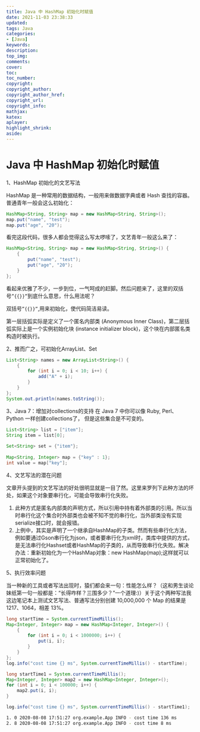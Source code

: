 ```yaml
---
title: Java 中 HashMap 初始化时赋值
date: 2021-11-03 23:38:33
updated:
tags: Java
categories:
- [Java]
keywords: 
description:
top_img:
comments:
cover:
toc:
toc_number:
copyright:
copyright_author:
copyright_author_href:
copyright_url:
copyright_info:
mathjax:
katex:
aplayer:
highlight_shrink:
aside:
---
```


# Java 中 HashMap 初始化时赋值

1、HashMap 初始化的文艺写法

HashMap 是一种常用的数据结构，一般用来做数据字典或者 Hash 查找的容器。普通青年一般会这么初始化：

```java
HashMap<String, String> map = new HashMap<String, String>();
map.put("name", "test");  
map.put("age", "20");
```

看完这段代码，很多人都会觉得这么写太啰嗦了，文艺青年一般这么来了：

```java
HashMap<String, String> map = new HashMap<String, String>() {
    {
        put("name", "test");  
        put("age", "20"); 
    }
};
```

看起来优雅了不少，一步到位，一气呵成的赶脚。然后问题来了，这里的双括号`”{{}}”`到底什么意思，什么用法呢？

双括号`”{{}}”`,用来初始化，使代码简洁易读。

第一层括弧实际是定义了一个匿名内部类 (Anonymous Inner Class)，第二层括弧实际上是一个实例初始化块 (instance initializer block)，这个块在内部匿名类构造时被执行。

2、推而广之，可初始化ArrayList、Set

```java
List<String> names = new ArrayList<String>() {
    {
        for (int i = 0; i < 10; i++) {
            add("A" + i);
        }
    }
};
System.out.println(names.toString());
```

3、Java 7：增加对collections的支持
在 Java 7 中你可以像 Ruby, Perl、Python 一样创建collections了， 但是这些集合是不可变的。

```java
List<String> list = ["item"];
String item = list[0];
  
Set<String> set = {"item"};
  
Map<String, Integer> map = {"key" : 1};
int value = map["key"];
```

4、文艺写法的潜在问题

文章开头提到的文艺写法的好处很明显就是一目了然。这里来罗列下此种方法的坏处，如果这个对象要串行化，可能会导致串行化失败。

1. 此种方式是匿名内部类的声明方式，所以引用中持有着外部类的引用。所以当时串行化这个集合时外部类也会被不知不觉的串行化，当外部类没有实现serialize接口时，就会报错。
2. 上例中，其实是声明了一个继承自HashMap的子类。然而有些串行化方法，例如要通过Gson串行化为json，或者要串行化为xml时，类库中提供的方式，是无法串行化Hashset或者HashMap的子类的，从而导致串行化失败。解决办法：重新初始化为一个HashMap对象：new HashMap(map);这样就可以正常初始化了。

5、执行效率问题

当一种新的工具或者写法出现时，猿们都会来一句：性能怎么样？（这和男生谈论妹纸第一句一般都是：“长得咋样？三围多少？”一个道理:)）关于这个两种写法我这边笔记本上测试文艺写法、普通写法分别创建 10,000,000 个 Map 的结果是 1217、1064，相差 13%。

```java
long startTime = System.currentTimeMillis();
Map<Integer, Integer> map = new HashMap<Integer, Integer>() {
    {
        for (int i = 0; i < 1000000; i++) {
            put(i, i);
        }
    }
};
log.info("cost time {} ms", System.currentTimeMillis() - startTime);

long startTime1 = System.currentTimeMillis();
Map<Integer, Integer> map2 = new HashMap<Integer, Integer>();
for (int i = 0; i < 100000; i++) {
    map2.put(i, i);
}

log.info("cost time {} ms", System.currentTimeMillis() - startTime1);
```

```sh
1. 0 2020-08-08 17:51:27 org.example.App INFO - cost time 136 ms
2. 8 2020-08-08 17:51:27 org.example.App INFO - cost time 8 ms
```

